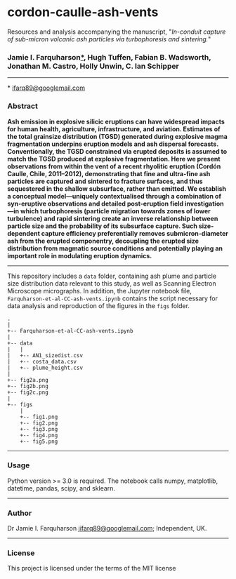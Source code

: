 # cordon-caulle-ash-vents
Resources and analysis accompanying the manuscript, "*In-conduit capture of sub-micron volcanic ash particles via turbophoresis and sintering.*"

### Jamie I. Farquharson[*](#linkhandle), Hugh Tuffen, Fabian B. Wadsworth, Jonathan M. Castro, Holly Unwin, C. Ian Schipper 
***
<a id="linkhandle"></a>* [ifarq89@googlemail.com](mailto:jifarq89@googlemail.com)

### Abstract
**Ash emission in explosive silicic eruptions can have widespread impacts for human health, agriculture, infrastructure, and aviation. Estimates of the total grainsize distribution (TGSD) generated during explosive magma fragmentation underpins eruption models and ash dispersal forecasts. Conventionally, the TGSD constrained via erupted deposits is assumed to match the TGSD produced at explosive fragmentation. Here we present observations from within the vent of a recent rhyolitic eruption (Cordón Caulle, Chile, 2011–2012), demonstrating that fine and ultra-fine ash particles are captured and sintered to fracture surfaces, and thus sequestered in the shallow subsurface, rather than emitted. We establish a conceptual model—uniquely contextualised through a combination of syn-eruptive observations and detailed post-eruption field investigation—in which turbophoresis (particle migration towards zones of lower turbulence) and rapid sintering create an inverse relationship between particle size and the probability of its subsurface capture. Such size-dependent capture efficiency preferentially removes submicron-diameter ash from the erupted componentry, decoupling the erupted size distribution from magmatic source conditions and potentially playing an important role in modulating eruption dynamics.**
***

This repository includes a ```data``` folder, containing ash plume and particle size distribution data relevant to this study, as well as Scanning Electron Microscope micrographs. In addition, the Jupyter notebook file, ```Farquharson-et-al-CC-ash-vents.ipynb``` contains the script necessary for data analysis and reproduction of the figures in the ```figs``` folder.
```
.
|
+-- Farquharson-et-al-CC-ash-vents.ipynb
|
+-- data
|   |
|   +-- AN1_sizedist.csv
|   +-- costa_data.csv
|   +-- plume_height.csv
|
+-- fig2a.png
+-- fig2b.png
+-- fig2c.png
|
+-- figs
    |
    +-- fig1.png
    +-- fig2.png
    +-- fig3.png
    +-- fig4.png
    +-- fig5.png
```

***
### Usage
Python version >= 3.0 is required. The notebook calls numpy, matplotlib, datetime, pandas, scipy, and sklearn.
***
### Author
Dr Jamie I. Farquharson [jifarq89@googlemail.com](mailto:jifarq89@googlemail.com); Independent, UK. 
***
### License
This project is licensed under the terms of the MIT license

